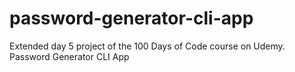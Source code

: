 # password-generator-cli-app
Extended day 5 project of the 100 Days of Code course on Udemy. Password Generator CLI App
